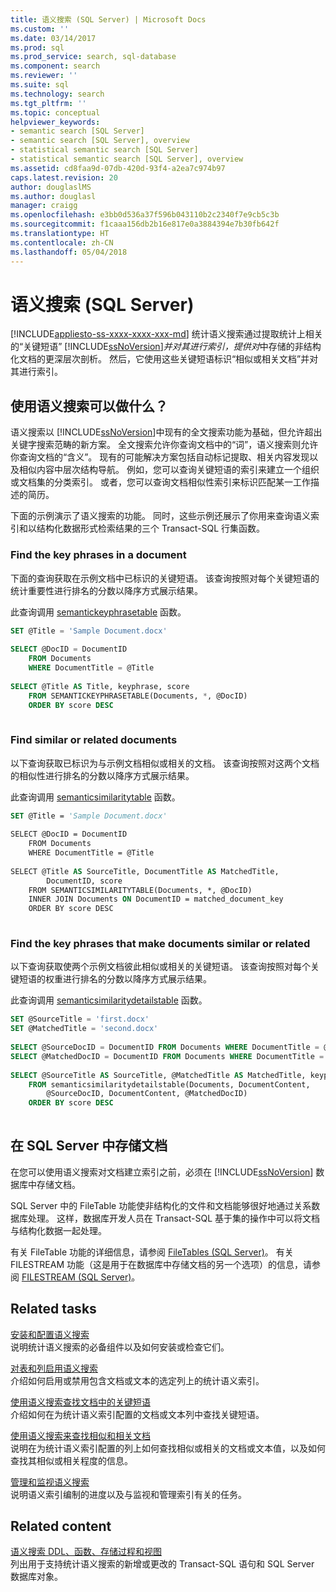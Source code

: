 ```yaml
---
title: 语义搜索 (SQL Server) | Microsoft Docs
ms.custom: ''
ms.date: 03/14/2017
ms.prod: sql
ms.prod_service: search, sql-database
ms.component: search
ms.reviewer: ''
ms.suite: sql
ms.technology: search
ms.tgt_pltfrm: ''
ms.topic: conceptual
helpviewer_keywords:
- semantic search [SQL Server]
- semantic search [SQL Server], overview
- statistical semantic search [SQL Server]
- statistical semantic search [SQL Server], overview
ms.assetid: cd8faa9d-07db-420d-93f4-a2ea7c974b97
caps.latest.revision: 20
author: douglaslMS
ms.author: douglasl
manager: craigg
ms.openlocfilehash: e3bb0d536a37f596b043110b2c2340f7e9cb5c3b
ms.sourcegitcommit: f1caaa156db2b16e817e0a3884394e7b30fb642f
ms.translationtype: HT
ms.contentlocale: zh-CN
ms.lasthandoff: 05/04/2018
---
```

# <a name="semantic-search-sql-server"></a>语义搜索 (SQL Server)
[!INCLUDE[appliesto-ss-xxxx-xxxx-xxx-md](../../includes/appliesto-ss-xxxx-xxxx-xxx-md.md)]
统计语义搜索通过提取统计上相关的“关键短语” [!INCLUDE[ssNoVersion](../../includes/ssnoversion-md.md)]*并对其进行索引，提供对*中存储的非结构化文档的更深层次剖析。 然后，它使用这些关键短语标识“相似或相关文档”并对其进行索引。  
  
##  <a name="whatcanido"></a> 使用语义搜索可以做什么？  
 语义搜索以 [!INCLUDE[ssNoVersion](../../includes/ssnoversion-md.md)]中现有的全文搜索功能为基础，但允许超出关键字搜索范畴的新方案。 全文搜索允许你查询文档中的“词”，语义搜索则允许你查询文档的“含义”。 现有的可能解决方案包括自动标记提取、相关内容发现以及相似内容中层次结构导航。 例如，您可以查询关键短语的索引来建立一个组织或文档集的分类索引。 或者，您可以查询文档相似性索引来标识匹配某一工作描述的简历。  
  
 下面的示例演示了语义搜索的功能。 同时，这些示例还展示了你用来查询语义索引和以结构化数据形式检索结果的三个 Transact-SQL 行集函数。  
  
###  <a name="find1"></a> Find the key phrases in a document  
 下面的查询获取在示例文档中已标识的关键短语。 该查询按照对每个关键短语的统计重要性进行排名的分数以降序方式展示结果。
 
 此查询调用 [semantickeyphrasetable](../../relational-databases/system-functions/semantickeyphrasetable-transact-sql.md) 函数。  
  
```sql  
SET @Title = 'Sample Document.docx'  
  
SELECT @DocID = DocumentID  
    FROM Documents  
    WHERE DocumentTitle = @Title  
  
SELECT @Title AS Title, keyphrase, score  
    FROM SEMANTICKEYPHRASETABLE(Documents, *, @DocID)  
    ORDER BY score DESC  
  
```  
  
###  <a name="find2"></a> Find similar or related documents  
 以下查询获取已标识为与示例文档相似或相关的文档。 该查询按照对这两个文档的相似性进行排名的分数以降序方式展示结果。
 
 此查询调用 [semanticsimilaritytable](../../relational-databases/system-functions/semanticsimilaritytable-transact-sql.md) 函数。  
  
```vb  
SET @Title = 'Sample Document.docx'  
  
SELECT @DocID = DocumentID  
    FROM Documents  
    WHERE DocumentTitle = @Title  
  
SELECT @Title AS SourceTitle, DocumentTitle AS MatchedTitle,  
        DocumentID, score  
    FROM SEMANTICSIMILARITYTABLE(Documents, *, @DocID)  
    INNER JOIN Documents ON DocumentID = matched_document_key  
    ORDER BY score DESC  
  
```  
  
###  <a name="find3"></a> Find the key phrases that make documents similar or related  
 以下查询获取使两个示例文档彼此相似或相关的关键短语。 该查询按照对每个关键短语的权重进行排名的分数以降序方式展示结果。
 
 此查询调用 [semanticsimilaritydetailstable](../../relational-databases/system-functions/semanticsimilaritydetailstable-transact-sql.md) 函数。  
  
```sql  
SET @SourceTitle = 'first.docx'  
SET @MatchedTitle = 'second.docx'  
  
SELECT @SourceDocID = DocumentID FROM Documents WHERE DocumentTitle = @SourceTitle  
SELECT @MatchedDocID = DocumentID FROM Documents WHERE DocumentTitle = @MatchedTitle  
  
SELECT @SourceTitle AS SourceTitle, @MatchedTitle AS MatchedTitle, keyphrase, score  
    FROM semanticsimilaritydetailstable(Documents, DocumentContent,  
        @SourceDocID, DocumentContent, @MatchedDocID)  
    ORDER BY score DESC  
  
```  
  
##  <a name="store"></a> 在 SQL Server 中存储文档  
 在您可以使用语义搜索对文档建立索引之前，必须在 [!INCLUDE[ssNoVersion](../../includes/ssnoversion-md.md)] 数据库中存储文档。  
  
 SQL Server 中的 FileTable 功能使非结构化的文件和文档能够很好地通过关系数据库处理。 这样，数据库开发人员在 Transact-SQL 基于集的操作中可以将文档与结构化数据一起处理。  
  
 有关 FileTable 功能的详细信息，请参阅 [FileTables &#40;SQL Server&#41;](../../relational-databases/blob/filetables-sql-server.md)。 有关 FILESTREAM 功能（这是用于在数据库中存储文档的另一个选项）的信息，请参阅 [FILESTREAM &#40;SQL Server&#41;](../../relational-databases/blob/filestream-sql-server.md)。  
  
##  <a name="reltasks"></a> Related tasks  
 [安装和配置语义搜索](../../relational-databases/search/install-and-configure-semantic-search.md)  
 说明统计语义搜索的必备组件以及如何安装或检查它们。  
  
 [对表和列启用语义搜索](../../relational-databases/search/enable-semantic-search-on-tables-and-columns.md)  
 介绍如何启用或禁用包含文档或文本的选定列上的统计语义索引。  
  
 [使用语义搜索查找文档中的关键短语](../../relational-databases/search/find-key-phrases-in-documents-with-semantic-search.md)  
 介绍如何在为统计语义索引配置的文档或文本列中查找关键短语。  
  
 [使用语义搜索来查找相似和相关文档](../../relational-databases/search/find-similar-and-related-documents-with-semantic-search.md)  
 说明在为统计语义索引配置的列上如何查找相似或相关的文档或文本值，以及如何查找其相似或相关程度的信息。  
  
 [管理和监视语义搜索](../../relational-databases/search/manage-and-monitor-semantic-search.md)  
 说明语义索引编制的进度以及与监视和管理索引有关的任务。  
  
##  <a name="relcontent"></a> Related content  
 [语义搜索 DDL、函数、存储过程和视图](../../relational-databases/search/semantic-search-ddl-functions-stored-procedures-and-views.md)  
 列出用于支持统计语义搜索的新增或更改的 Transact-SQL 语句和 SQL Server 数据库对象。  
  
  
